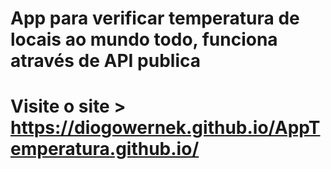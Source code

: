 # App para verificar temperatura de locais ao mundo todo, funciona através de API publica
# Visite o site > https://diogowernek.github.io/AppTemperatura.github.io/
